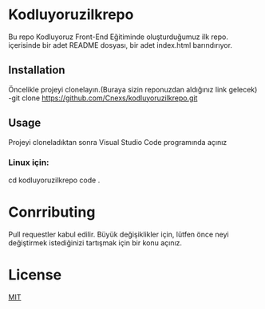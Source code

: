 # Kodluyoruzilkrepo
Bu repo Kodluyoruz Front-End Eğitiminde oluşturduğumuz ilk repo. içerisinde bir adet 
README dosyası, bir adet  index.html barındırıyor.

## Installation
Öncelikle projeyi clonelayın.(Buraya sizin reponuzdan aldığınız link gelecek)
-git clone https://github.com/Cnexs/kodluyoruzilkrepo.git

 ## Usage 
 Projeyi cloneladıktan sonra Visual Studio Code programında açınız
 
 ### Linux için:
 cd kodluyoruzilkrepo
 code .

 # Conrributing
 Pull requestler kabul edilir. Büyük değişiklikler için, lütfen önce neyi değiştirmek 
 istediğinizi tartışmak için bir konu açınız.


 # License 
 [MIT](https://www.mit.edu/)
